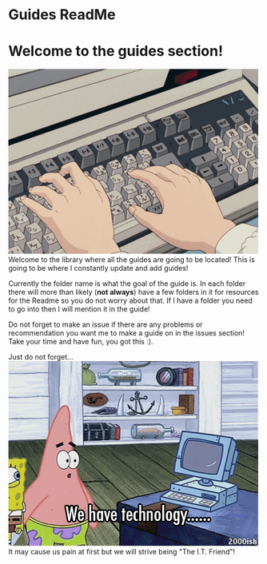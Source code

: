 # Guides ReadMe

# Welcome to the guides section!
![TypingAnimeGif](aleDE-XIv-TypingAnimeGif)   
Welcome to the library where all the guides are going to be located! This is going to be where I constantly update and add guides!

Currently the folder name is what the goal of the guide is. In each folder there will more than likely (**not always**) have a few folders in it for resources for the Readme so you do not worry about that. If I have a folder you need to go into then I will mention it in the guide!

Do not forget to make an issue if there are any problems or recommendation you want me to make a guide on in the issues section! Take your time and have fun, you got this :).

Just do not forget...   
![WeHaveGuides](07eK6PbfC-WeHaveGuides)   
It may cause us pain at first but we will strive being "The I.T. Friend"!
